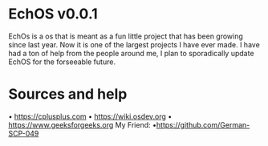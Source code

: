 # EchOS v0.0.1
EchOs is a os that is meant as a fun little project that has been growing since last year. Now it is one of the largest projects I have ever made. I have had a ton of help from the people around me, I plan to sporadically update EchOS for the forseeable future.

# Sources and help
• https://cplusplus.com
• https://wiki.osdev.org
• https://www.geeksforgeeks.org
My Friend:
•https://github.com/German-SCP-049
